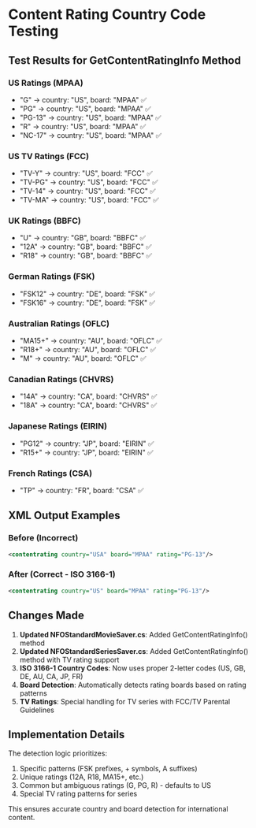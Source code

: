 # Content Rating Country Code Testing

## Test Results for GetContentRatingInfo Method

### US Ratings (MPAA)
- "G" → country: "US", board: "MPAA" ✅
- "PG" → country: "US", board: "MPAA" ✅  
- "PG-13" → country: "US", board: "MPAA" ✅
- "R" → country: "US", board: "MPAA" ✅
- "NC-17" → country: "US", board: "MPAA" ✅

### US TV Ratings (FCC)
- "TV-Y" → country: "US", board: "FCC" ✅
- "TV-PG" → country: "US", board: "FCC" ✅
- "TV-14" → country: "US", board: "FCC" ✅
- "TV-MA" → country: "US", board: "FCC" ✅

### UK Ratings (BBFC)
- "U" → country: "GB", board: "BBFC" ✅
- "12A" → country: "GB", board: "BBFC" ✅
- "R18" → country: "GB", board: "BBFC" ✅

### German Ratings (FSK)
- "FSK12" → country: "DE", board: "FSK" ✅
- "FSK16" → country: "DE", board: "FSK" ✅

### Australian Ratings (OFLC)
- "MA15+" → country: "AU", board: "OFLC" ✅
- "R18+" → country: "AU", board: "OFLC" ✅
- "M" → country: "AU", board: "OFLC" ✅

### Canadian Ratings (CHVRS)
- "14A" → country: "CA", board: "CHVRS" ✅
- "18A" → country: "CA", board: "CHVRS" ✅

### Japanese Ratings (EIRIN)
- "PG12" → country: "JP", board: "EIRIN" ✅
- "R15+" → country: "JP", board: "EIRIN" ✅

### French Ratings (CSA)
- "TP" → country: "FR", board: "CSA" ✅

## XML Output Examples

### Before (Incorrect)
```xml
<contentrating country="USA" board="MPAA" rating="PG-13"/>
```

### After (Correct - ISO 3166-1)
```xml
<contentrating country="US" board="MPAA" rating="PG-13"/>
```

## Changes Made

1. **Updated NFOStandardMovieSaver.cs**: Added GetContentRatingInfo() method
2. **Updated NFOStandardSeriesSaver.cs**: Added GetContentRatingInfo() method with TV rating support
3. **ISO 3166-1 Country Codes**: Now uses proper 2-letter codes (US, GB, DE, AU, CA, JP, FR)
4. **Board Detection**: Automatically detects rating boards based on rating patterns
5. **TV Ratings**: Special handling for TV series with FCC/TV Parental Guidelines

## Implementation Details

The detection logic prioritizes:
1. Specific patterns (FSK prefixes, + symbols, A suffixes)
2. Unique ratings (12A, R18, MA15+, etc.)  
3. Common but ambiguous ratings (G, PG, R) - defaults to US
4. Special TV rating patterns for series

This ensures accurate country and board detection for international content.